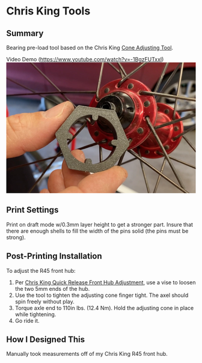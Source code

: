 # Chris King Tools

## Summary

Bearing pre-load tool based on the Chris King [Cone Adjusting Tool](https://chrisking.com/collections/hub-tools/products/cone-adjusting-tool).

Video Demo (https://www.youtube.com/watch?v=-1BgzFUTxxI)
[![tool demonstration](images/thumbnail.png "3D Printed Cone Adjusting Tool")](https://www.youtube.com/watch?v=-1BgzFUTxxI)

## Print Settings

Print on draft mode w/0.3mm layer height to get a stronger part.
Insure that there are enough shells to fill the width of the pins solid (the pins must be strong).

## Post-Printing Installation

To adjust the R45 front hub:
1. Per [Chris King Quick Release Front Hub Adjustment](https://www.youtube.com/watch?v=EI9qNj4CjPM), use a vise to loosen the two 5mm ends of the hub.
1. Use the tool to tighten the adjusting cone finger tight. The axel should spin freely without play.
1. Torque axle end to 110in lbs. (12.4 Nm). Hold the adjusting cone in place while tightening.
1. Go ride it.

## How I Designed This

Manually took measurements off of my Chris King R45 front hub.